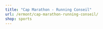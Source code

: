 ```yaml
---
title: "Cap Marathon - Running Conseil"
url: /ermont/cap-marathon-running-conseil/
shop: sports
---
```

